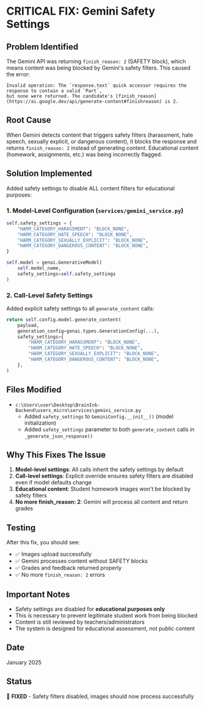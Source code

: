 # CRITICAL FIX: Gemini Safety Settings

## Problem Identified
The Gemini API was returning `finish_reason: 2` (SAFETY block), which means content was being blocked by Gemini's safety filters. This caused the error:
```
Invalid operation: The `response.text` quick accessor requires the response to contain a valid `Part`, 
but none were returned. The candidate's [finish_reason](https://ai.google.dev/api/generate-content#finishreason) is 2.
```

## Root Cause
When Gemini detects content that triggers safety filters (harassment, hate speech, sexually explicit, or dangerous content), it blocks the response and returns `finish_reason: 2` instead of generating content. Educational content (homework, assignments, etc.) was being incorrectly flagged.

## Solution Implemented
Added safety settings to disable ALL content filters for educational purposes:

### 1. Model-Level Configuration (`services/gemini_service.py`)
```python
self.safety_settings = {
    "HARM_CATEGORY_HARASSMENT": "BLOCK_NONE",
    "HARM_CATEGORY_HATE_SPEECH": "BLOCK_NONE",
    "HARM_CATEGORY_SEXUALLY_EXPLICIT": "BLOCK_NONE",
    "HARM_CATEGORY_DANGEROUS_CONTENT": "BLOCK_NONE",
}

self.model = genai.GenerativeModel(
    self.model_name,
    safety_settings=self.safety_settings
)
```

### 2. Call-Level Safety Settings
Added explicit safety settings to all `generate_content` calls:
```python
return self.config.model.generate_content(
    payload,
    generation_config=genai.types.GenerationConfig(...),
    safety_settings={
        "HARM_CATEGORY_HARASSMENT": "BLOCK_NONE",
        "HARM_CATEGORY_HATE_SPEECH": "BLOCK_NONE",
        "HARM_CATEGORY_SEXUALLY_EXPLICIT": "BLOCK_NONE",
        "HARM_CATEGORY_DANGEROUS_CONTENT": "BLOCK_NONE",
    },
)
```

## Files Modified
- `c:\Users\user\Desktop\BrainInk-Backend\users_micro\services\gemini_service.py`
  - Added `safety_settings` to `GeminiConfig.__init__()` (model initialization)
  - Added `safety_settings` parameter to both `generate_content` calls in `_generate_json_response()`

## Why This Fixes The Issue
1. **Model-level settings**: All calls inherit the safety settings by default
2. **Call-level settings**: Explicit override ensures safety filters are disabled even if model defaults change
3. **Educational content**: Student homework images won't be blocked by safety filters
4. **No more finish_reason: 2**: Gemini will process all content and return grades

## Testing
After this fix, you should see:
- ✅ Images upload successfully
- ✅ Gemini processes content without SAFETY blocks
- ✅ Grades and feedback returned properly
- ✅ No more `finish_reason: 2` errors

## Important Notes
- Safety settings are disabled for **educational purposes only**
- This is necessary to prevent legitimate student work from being blocked
- Content is still reviewed by teachers/administrators
- The system is designed for educational assessment, not public content

## Date
January 2025

## Status
🔧 **FIXED** - Safety filters disabled, images should now process successfully
